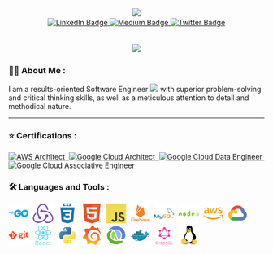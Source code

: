 <div id="header" align="center">
  <img src="https://user-images.githubusercontent.com/20209819/195988856-f340c420-27fa-43af-9723-ad1892ab162a.png" width="100"/>
</div>

<div id="badges" align="center">
  <a href="https://www.linkedin.com">
    <img src="https://img.shields.io/badge/LinkedIn-blue?style=for-the-badge&logo=linkedin&logoColor=white" alt="LinkedIn Badge"/>
  </a>
  <a href="https://medium.com/@bartosian">
    <img src="https://img.shields.io/badge/Medium-red?style=for-the-badge&logo=medium&logoColor=white" alt="Medium Badge"/>
  </a>
  <a href="https://twitter.com/bartosian1">
    <img src="https://img.shields.io/badge/Twitter-blue?style=for-the-badge&logo=twitter&logoColor=white" alt="Twitter Badge"/>
  </a>
</div>

<div id="views-counter" align="center">
  <img src="https://komarev.com/ghpvc/?username=bartosian&style=flat-square&color=blue" alt=""/>
</div>

</br>

<div align="center">
  <img src="https://github.com/bartosian/bartosian/assets/20209819/80741711-3a08-4f48-8c25-878870d1c449"/>
</div>

### :man_technologist: About Me :

I am a results-oriented Software Engineer <img src="https://media.giphy.com/media/WUlplcMpOCEmTGBtBW/giphy.gif" width="30"> with superior problem-solving and critical thinking skills, as well as a meticulous attention to detail and methodical nature.

---

### :star: Certifications :

<div>
  <a href="https://www.credly.com/badges/1689682b-0ecd-4f14-93b7-5f60a47844d0?source=linked_in_profile">
    <img src="https://user-images.githubusercontent.com/20209819/195999221-172b8b3d-6a56-4aa2-a4dc-5883a5d9696e.png" title="AWS Architect" alt="AWS Architect" width="50" height="50"/>&nbsp;
  </a>
  <a href="https://www.credential.net/67f408a2-ffdf-4423-9993-4ee272827cbc?key=9363a576423d06afb77d0acb54d68578e5d14ce3acc79a7d4c56e23875c27765">
    <img src="https://user-images.githubusercontent.com/20209819/195999488-35172f58-c3a2-4361-90c6-50794fa7931d.png" title="Google Cloud Architect" alt="Google Cloud Architect" width="50" height="50"/>&nbsp;
  </a>
  <a href="https://www.credential.net/kc7zjdkg?key=66dc816ef8fc205645d94aa058c81ec29d372d13b02294d9b684acb164898bfd">
    <img src="https://user-images.githubusercontent.com/20209819/195999360-2384ef08-a80f-4930-ad3e-8534ee29d37c.png" title="Google Cloud Data Engineer" alt="Google Cloud Data Engineer" width="50" height="50"/>&nbsp;
  </a>
  <a href="https://www.credential.net/oz2g35wr?key=bf0318c31f50ea841e6adb66096cc374ee5d2c3fc6c1062726cb493017825957">
    <img src="https://user-images.githubusercontent.com/20209819/195999411-ed2571a5-a909-48c7-9558-159870a15a91.png" title="Google Cloud Associative Engineer" alt="Google Cloud Associative Engineer" width="50" height="50"/>&nbsp;
  </a>
</div>


### :hammer_and_wrench: Languages and Tools :

<div>
  <img src="https://github.com/devicons/devicon/blob/master/icons/go/go-original-wordmark.svg" title="Golang" alt="Golang" width="40" height="40"/>&nbsp;
  <img src="https://github.com/devicons/devicon/blob/master/icons/redux/redux-original.svg" title="Redux" alt="Redux " width="40" height="40"/>&nbsp;
  <img src="https://github.com/devicons/devicon/blob/master/icons/css3/css3-plain-wordmark.svg"  title="CSS3" alt="CSS" width="40" height="40"/>&nbsp;
  <img src="https://github.com/devicons/devicon/blob/master/icons/html5/html5-original.svg" title="HTML5" alt="HTML" width="40" height="40"/>&nbsp;
  <img src="https://github.com/devicons/devicon/blob/master/icons/javascript/javascript-original.svg" title="JavaScript" alt="JavaScript" width="40" height="40"/>&nbsp;
  <img src="https://github.com/devicons/devicon/blob/master/icons/firebase/firebase-plain-wordmark.svg" title="Firebase" alt="Firebase" width="40" height="40"/>&nbsp;
  <img src="https://github.com/devicons/devicon/blob/master/icons/mysql/mysql-original-wordmark.svg" title="MySQL"  alt="MySQL" width="40" height="40"/>&nbsp;
  <img src="https://github.com/devicons/devicon/blob/master/icons/nodejs/nodejs-plain-wordmark.svg" title="NodeJS" alt="NodeJS" width="40" height="40"/>&nbsp;
  <img src="https://github.com/devicons/devicon/blob/master/icons/amazonwebservices/amazonwebservices-plain-wordmark.svg" title="AWS" alt="AWS" width="40" height="40"/>&nbsp;
    <img src="https://github.com/devicons/devicon/blob/master/icons/googlecloud/googlecloud-original.svg" title="GoogleCloud" alt="GoogleCloud" width="40" height="40"/>&nbsp;
  <img src="https://github.com/devicons/devicon/blob/master/icons/git/git-plain-wordmark.svg" title="Git" **alt="Git" width="40" height="40"/>&nbsp;
  <img src="https://github.com/devicons/devicon/blob/master/icons/react/react-original-wordmark.svg" title="React" alt="React" width="40" height="40"/>&nbsp;
  <img src="https://github.com/devicons/devicon/blob/master/icons/python/python-original.svg" title="Python" alt="Python" width="40" height="40"/>&nbsp;
  <img src="https://github.com/devicons/devicon/blob/master/icons/grafana/grafana-original.svg" title="Grafana" alt="Grafana" width="40" height="40"/>&nbsp;
  <img src="https://github.com/devicons/devicon/blob/master/icons/clojure/clojure-original.svg" title="Clojure" alt="Clojure" width="40" height="40"/>&nbsp;
  <img src="https://github.com/devicons/devicon/blob/master/icons/docker/docker-original.svg" title="Docker" alt="Docker" width="40" height="40"/>&nbsp;
  <img src="https://github.com/devicons/devicon/blob/master/icons/graphql/graphql-plain-wordmark.svg" title="Graphql" alt="Graphql" width="40" height="40"/>&nbsp;
  <img src="https://github.com/devicons/devicon/blob/master/icons/linux/linux-original.svg" title="Linux" alt="Linux" width="40" height="40"/>&nbsp;
</div>
